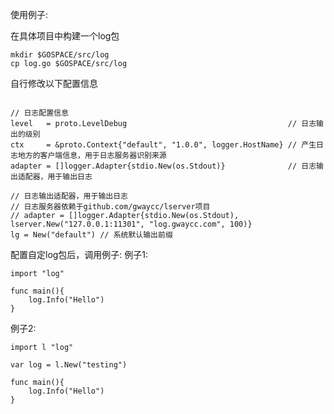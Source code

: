 
使用例子:

在具体项目中构建一个log包
```text
mkdir $GOSPACE/src/log
cp log.go $GOSPACE/src/log
```

自行修改以下配置信息

```text

// 日志配置信息
level   = proto.LevelDebug                                    // 日志输出的级别
ctx     = &proto.Context{"default", "1.0.0", logger.HostName} // 产生日志地方的客户端信息，用于日志服务器识别来源
adapter = []logger.Adapter{stdio.New(os.Stdout)}              // 日志输出适配器，用于输出日志

// 日志输出适配器，用于输出日志
// 日志服务器依赖于github.com/gwaycc/lserver项目
// adapter = []logger.Adapter{stdio.New(os.Stdout), lserver.New("127.0.0.1:11301", "log.gwaycc.com", 100)}
lg = New("default") // 系统默认输出前缀
```

配置自定log包后，调用例子:
例子1:
```text
import "log"

func main(){
    log.Info("Hello")
}
```

例子2:
``` text
import l "log"

var log = l.New("testing")

func main(){
    log.Info("Hello")
}
```

